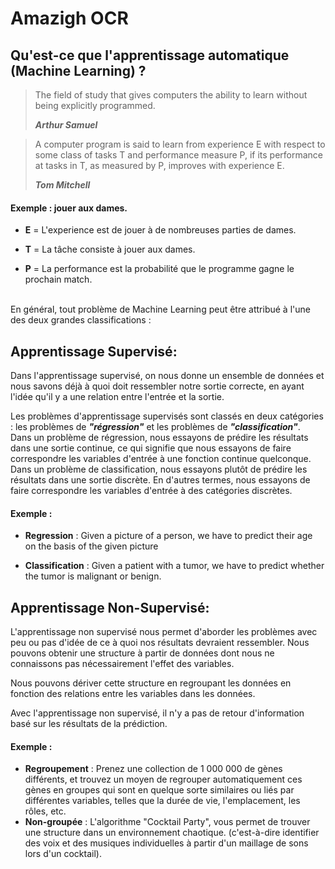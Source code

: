 # Amazigh OCR 
## Qu'est-ce que l'apprentissage automatique (Machine Learning) ?
>The field of study that gives computers the ability to learn without being explicitly programmed.
>
>**_Arthur Samuel_**

>A computer program is said to learn from experience E with respect to some class of tasks T and performance measure P, if its performance at tasks in T, as measured by P, improves with experience E.
>
>**_Tom Mitchell_**

#### Exemple : jouer aux dames.


- **E** =  L'experience est de jouer à de nombreuses parties de dames.

- **T** =  La tâche consiste à jouer aux dames.

- **P** =  La performance est la probabilité que le programme gagne le prochain match. 



\
En général, tout problème de Machine Learning peut être attribué à l'une des deux grandes classifications :

## Apprentissage Supervisé:
Dans l'apprentissage supervisé, on nous donne un ensemble de données et nous savons déjà à quoi doit ressembler notre sortie correcte, en ayant l'idée qu'il y a une relation entre l'entrée et la sortie.

Les problèmes d'apprentissage supervisés sont classés en deux catégories : les problèmes de **_"régression"_** et les problèmes de **_"classification"_**. \
Dans un problème de régression, nous essayons de prédire les résultats dans une sortie continue, ce qui signifie que nous essayons de faire correspondre les variables d'entrée à une fonction continue quelconque. \
Dans un problème de classification, nous essayons plutôt de prédire les résultats dans une sortie discrète. En d'autres termes, nous essayons de faire correspondre les variables d'entrée à des catégories discrètes. 

#### Exemple :
- **Regression** : Given a picture of a person, we have to predict their age on the basis of the given picture

- **Classification** : Given a patient with a tumor, we have to predict whether the tumor is malignant or benign. 

## Apprentissage Non-Supervisé:
L'apprentissage non supervisé nous permet d'aborder les problèmes avec peu ou pas d'idée de ce à quoi nos résultats devraient ressembler. Nous pouvons obtenir une structure à partir de données dont nous ne connaissons pas nécessairement l'effet des variables.

Nous pouvons dériver cette structure en regroupant les données en fonction des relations entre les variables dans les données.

Avec l'apprentissage non supervisé, il n'y a pas de retour d'information basé sur les résultats de la prédiction.

#### Exemple :
- **Regroupement** : Prenez une collection de 1 000 000 de gènes différents, et trouvez un moyen de regrouper automatiquement ces gènes en groupes qui sont en quelque sorte similaires ou liés par différentes variables, telles que la durée de vie, l'emplacement, les rôles, etc.
- **Non-groupée** : L'algorithme "Cocktail Party", vous permet de trouver une structure dans un environnement chaotique. (c'est-à-dire identifier des voix et des musiques individuelles à partir d'un maillage de sons lors d'un cocktail).
